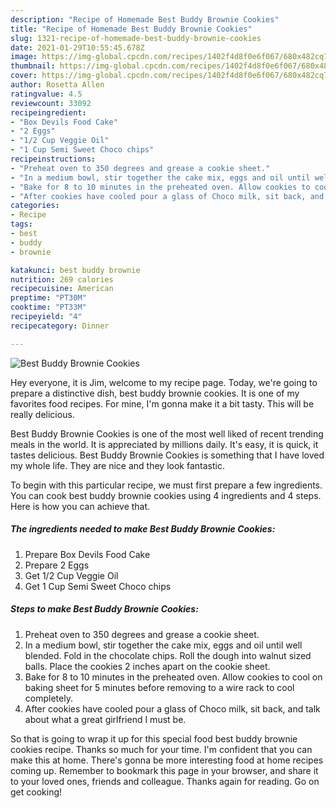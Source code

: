 ```yaml
---
description: "Recipe of Homemade Best Buddy Brownie Cookies"
title: "Recipe of Homemade Best Buddy Brownie Cookies"
slug: 1321-recipe-of-homemade-best-buddy-brownie-cookies
date: 2021-01-29T10:55:45.678Z
image: https://img-global.cpcdn.com/recipes/1402f4d8f0e6f067/680x482cq70/best-buddy-brownie-cookies-recipe-main-photo.jpg
thumbnail: https://img-global.cpcdn.com/recipes/1402f4d8f0e6f067/680x482cq70/best-buddy-brownie-cookies-recipe-main-photo.jpg
cover: https://img-global.cpcdn.com/recipes/1402f4d8f0e6f067/680x482cq70/best-buddy-brownie-cookies-recipe-main-photo.jpg
author: Rosetta Allen
ratingvalue: 4.5
reviewcount: 33092
recipeingredient:
- "Box Devils Food Cake"
- "2 Eggs"
- "1/2 Cup Veggie Oil"
- "1 Cup Semi Sweet Choco chips"
recipeinstructions:
- "Preheat oven to 350 degrees and grease a cookie sheet."
- "In a medium bowl, stir together the cake mix, eggs and oil until well blended. Fold in the chocolate chips. Roll the dough into walnut sized balls. Place the cookies 2 inches apart on the cookie sheet."
- "Bake for 8 to 10 minutes in the preheated oven. Allow cookies to cool on baking sheet for 5 minutes before removing to a wire rack to cool completely."
- "After cookies have cooled pour a glass of Choco milk, sit back, and talk about what a great girlfriend I must be."
categories:
- Recipe
tags:
- best
- buddy
- brownie

katakunci: best buddy brownie 
nutrition: 269 calories
recipecuisine: American
preptime: "PT30M"
cooktime: "PT33M"
recipeyield: "4"
recipecategory: Dinner

---
```



![Best Buddy Brownie Cookies](https://img-global.cpcdn.com/recipes/1402f4d8f0e6f067/680x482cq70/best-buddy-brownie-cookies-recipe-main-photo.jpg)

Hey everyone, it is Jim, welcome to my recipe page. Today, we're going to prepare a distinctive dish, best buddy brownie cookies. It is one of my favorites food recipes. For mine, I'm gonna make it a bit tasty. This will be really delicious.

Best Buddy Brownie Cookies is one of the most well liked of recent trending meals in the world. It is appreciated by millions daily. It's easy, it is quick, it tastes delicious. Best Buddy Brownie Cookies is something that I have loved my whole life. They are nice and they look fantastic.




To begin with this particular recipe, we must first prepare a few ingredients. You can cook best buddy brownie cookies using 4 ingredients and 4 steps. Here is how you can achieve that.

<!--inarticleads1-->

##### The ingredients needed to make Best Buddy Brownie Cookies:

1. Prepare Box Devils Food Cake
1. Prepare 2 Eggs
1. Get 1/2 Cup Veggie Oil
1. Get 1 Cup Semi Sweet Choco chips




<!--inarticleads2-->

##### Steps to make Best Buddy Brownie Cookies:

1. Preheat oven to 350 degrees and grease a cookie sheet.
1. In a medium bowl, stir together the cake mix, eggs and oil until well blended. Fold in the chocolate chips. Roll the dough into walnut sized balls. Place the cookies 2 inches apart on the cookie sheet.
1. Bake for 8 to 10 minutes in the preheated oven. Allow cookies to cool on baking sheet for 5 minutes before removing to a wire rack to cool completely.
1. After cookies have cooled pour a glass of Choco milk, sit back, and talk about what a great girlfriend I must be.




So that is going to wrap it up for this special food best buddy brownie cookies recipe. Thanks so much for your time. I'm confident that you can make this at home. There's gonna be more interesting food at home recipes coming up. Remember to bookmark this page in your browser, and share it to your loved ones, friends and colleague. Thanks again for reading. Go on get cooking!
